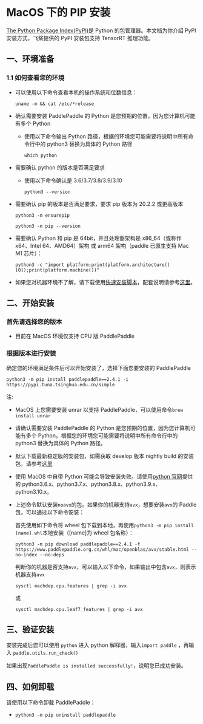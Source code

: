 # MacOS 下的 PIP 安装

[The Python Package Index(PyPI)](https://pypi.org/)是 Python 的包管理器。本文档为你介绍 PyPI 安装方式，飞桨提供的 PyPI 安装包支持 TensorRT 推理功能。

## 一、环境准备

### 1.1 如何查看您的环境

* 可以使用以下命令查看本机的操作系统和位数信息：

  ```
  uname -m && cat /etc/*release
  ```



* 确认需要安装 PaddlePaddle 的 Python 是您预期的位置，因为您计算机可能有多个 Python

  * 使用以下命令输出 Python 路径，根据的环境您可能需要将说明中所有命令行中的 python3 替换为具体的 Python 路径

    ```
    which python
    ```



* 需要确认 python 的版本是否满足要求

  * 使用以下命令确认是 3.6/3.7/3.8/3.9/3.10

    ```
    python3 --version
    ```

* 需要确认 pip 的版本是否满足要求，要求 pip 版本为 20.2.2 或更高版本


    ```
    python3 -m ensurepip
    ```

    ```
    python3 -m pip --version
    ```



* 需要确认 Python 和 pip 是 64bit，并且处理器架构是 x86_64（或称作 x64、Intel 64、AMD64）架构 或 arm64 架构（paddle 已原生支持 Mac M1 芯片）：

    ```
    python3 -c "import platform;print(platform.architecture()[0]);print(platform.machine())"
    ```



* 如果您对机器环境不了解，请下载使用[快速安装脚本](https://fast-install.bj.bcebos.com/fast_install.sh)，配套说明请参考[这里](https://github.com/PaddlePaddle/FluidDoc/tree/develop/doc/fluid/install/install_script.md)。



## 二、开始安装

### 首先请选择您的版本

* 目前在 MacOS 环境仅支持 CPU 版 PaddlePaddle


### 根据版本进行安装

确定您的环境满足条件后可以开始安装了，选择下面您要安装的 PaddlePaddle


  ```
  python3 -m pip install paddlepaddle==2.4.1 -i https://pypi.tuna.tsinghua.edu.cn/simple
  ```


注:
* MacOS 上您需要安装 unrar 以支持 PaddlePaddle，可以使用命令`brew install unrar`
* 请确认需要安装 PaddlePaddle 的 Python 是您预期的位置，因为您计算机可能有多个 Python。根据您的环境您可能需要将说明中所有命令行中的 python3 替换为具体的 Python 路径。
* 默认下载最新稳定版的安装包，如需获取 develop 版本 nightly build 的安装包，请参考[这里](https://www.paddlepaddle.org.cn/install/quick/zh/1.8.5-windows-pip)
* 使用 MacOS 中自带 Python 可能会导致安装失败。请使用[python 官网](https://www.python.org/downloads/mac-osx/)提供的 python3.6.x、python3.7.x、python3.8.x、python3.9.x、python3.10.x。
* 上述命令默认安装`noavx`的包。如果你的机器支持`avx`，想要安装`avx`的 Paddle 包，可以通过以下命令安装：

  首先使用如下命令将 wheel 包下载到本地，再使用`python3 -m pip install [name].whl`本地安装（[name]为 wheel 包名称）：

  ```
  python3 -m pip download paddlepaddle==2.4.1 -f https://www.paddlepaddle.org.cn/whl/mac/openblas/avx/stable.html --no-index --no-deps
  ```

  判断你的机器是否支持`avx`，可以输入以下命令，如果输出中包含`avx`，则表示机器支持`avx`
  ```
  sysctl machdep.cpu.features | grep -i avx
  ```
  或
  ```
  sysctl machdep.cpu.leaf7_features | grep -i avx
  ```

## **三、验证安装**

安装完成后您可以使用 `python` 进入 python 解释器，输入`import paddle` ，再输入
 `paddle.utils.run_check()`

如果出现`PaddlePaddle is installed successfully!`，说明您已成功安装。

## **四、如何卸载**

请使用以下命令卸载 PaddlePaddle：

* `python3 -m pip uninstall paddlepaddle`
